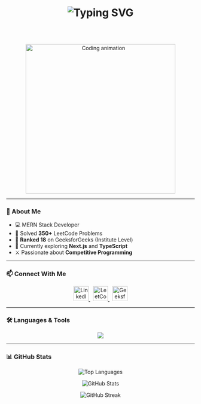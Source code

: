 <h1 align="center">
  <img src="https://readme-typing-svg.herokuapp.com?font=Fira+Code&size=30&duration=3000&pause=1000&center=true&vCenter=true&multiline=true&width=800&height=100&lines=Hi+%F0%9F%91%8B%2C+I'm+Vishal+Pal;Full-Stack+Developer+%7C+MERN+Specialist" alt="Typing SVG" />

</h1>
<!-- <br><br> -->
<br><br>

<p align="center">
  <img src="https://cdn.dribbble.com/users/1162077/screenshots/3848914/programmer.gif" width="400" alt="Coding animation" />
</p>

---

### 🚀 About Me

- 💻 MERN Stack Developer  
- 🧠 Solved **350+** LeetCode Problems  
- 🥇 **Ranked 18** on GeeksforGeeks (Institute Level)  
- 🌱 Currently exploring **Next.js** and **TypeScript**  
- ⚔️ Passionate about **Competitive Programming**

---

### 📫 Connect With Me

<p align="center">
  <a href="https://linkedin.com/in/vishalp018" target="_blank">
    <img src="https://skillicons.dev/icons?i=linkedin" height="40" alt="LinkedIn" />
  </a>&nbsp;
  <a href="https://leetcode.com/vishalp018" target="_blank">
    <img src="https://upload.wikimedia.org/wikipedia/commons/1/19/LeetCode_logo_black.png" height="40" alt="LeetCode" />
  </a>&nbsp;
  <a href="https://auth.geeksforgeeks.org/user/vishal_p0618" target="_blank">
    <img src="https://upload.wikimedia.org/wikipedia/commons/4/43/GeeksforGeeks.svg" height="40" alt="GeeksforGeeks" />
  </a>
</p>

---

### 🛠️ Languages & Tools

<p align="center">
  <img src="https://skillicons.dev/icons?i=cpp,java,python,html,css,js,ts,react,nextjs,nodejs,express,tailwind,figma,vscode,mongodb,postgres,mysql,docker,kubernetes,vercel,git" />
</p>

---

### 📊 GitHub Stats

<p align="center">
  <img src="https://github-readme-stats.vercel.app/api/top-langs/?username=vishalp018&layout=compact&theme=tokyonight" alt="Top Languages" />
</p>

<p align="center">
  <img src="https://github-readme-stats.vercel.app/api?username=vishalp018&show_icons=true&theme=tokyonight" alt="GitHub Stats" />
</p>

<p align="center">
  <img src="https://github-readme-streak-stats.herokuapp.com/?user=vishalp018&theme=tokyonight" alt="GitHub Streak" />
</p>

